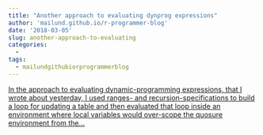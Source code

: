 ```yaml
---
title: "Another approach to evaluating dynprog expressions"
author: 'mailund.github.io/r-programmer-blog'
date: '2018-03-05'
slug: another-approach-to-evaluating
categories:
  - 
tags:
  - mailundgithubiorprogrammerblog
---
```


[In the approach to evaluating dynamic-programming expressions, that I wrote about yesterday, I used ranges- and recursion-specifications to build a loop for updating a table and then evaluated that loop inside an environment where local variables would over-scope the quosure environment from the...<click to read more>](https://mailund.github.io/r-programmer-blog/2018/03/05/another-approach-to-evaluating-dynprog-expressions/)

